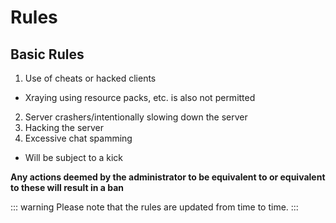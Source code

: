 # Rules

## Basic Rules
1. Use of cheats or hacked clients
- Xraying using resource packs, etc. is also not permitted
2. Server crashers/intentionally slowing down the server
3. Hacking the server
4. Excessive chat spamming
- Will be subject to a kick

**Any actions deemed by the administrator to be equivalent to or equivalent to these will result in a ban**

::: warning
Please note that the rules are updated from time to time. 
:::
